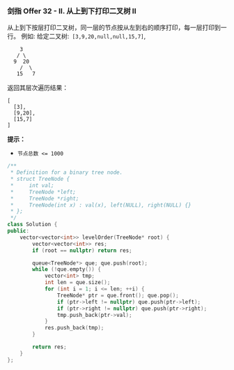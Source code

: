 ### 剑指 Offer 32 - II. 从上到下打印二叉树 II
从上到下按层打印二叉树，同一层的节点按从左到右的顺序打印，每一层打印到一行。
例如:
给定二叉树:` [3,9,20,null,null,15,7]`,
```
    3
   / \
  9  20
    /  \
   15   7
```
返回其层次遍历结果：
```
[
  [3],
  [9,20],
  [15,7]
]
```
**提示：**
* `节点总数 <= 1000`
```cpp
/**
 * Definition for a binary tree node.
 * struct TreeNode {
 *     int val;
 *     TreeNode *left;
 *     TreeNode *right;
 *     TreeNode(int x) : val(x), left(NULL), right(NULL) {}
 * };
 */
class Solution {
public:
    vector<vector<int>> levelOrder(TreeNode* root) {
        vector<vector<int>> res;
        if (root == nullptr) return res;

        queue<TreeNode*> que; que.push(root);
        while (!que.empty()) {
            vector<int> tmp;
            int len = que.size();
            for (int i = 1; i <= len; ++i) {
                TreeNode* ptr = que.front(); que.pop();
                if (ptr->left != nullptr) que.push(ptr->left);
                if (ptr->right != nullptr) que.push(ptr->right);
                tmp.push_back(ptr->val);
            }
            res.push_back(tmp);
        }

        return res;
    }
};
```


